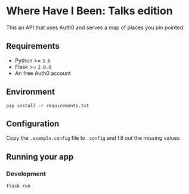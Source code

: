 # Where Have I Been: Talks edition

This an API that uses Auth0 and serves a map of places you pin pointed

## Requirements

- Python >= `3.6`
- Flask >= `2.0.0`
- An free Auth0 account

## Environment

```console
pip install -r requirements.txt
```

## Configuration

Copy the `.example.config` file to `.config` and fill out the missing values

## Running your app

### Development

```console
flask run
```
